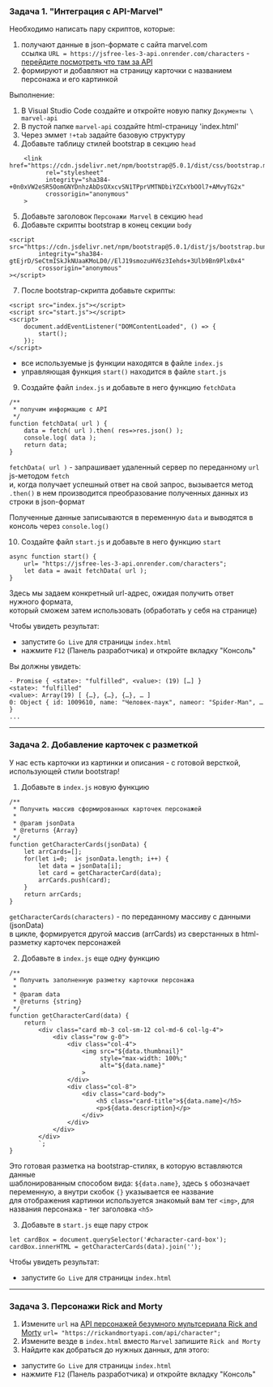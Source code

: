 ### Задача 1. "Интеграция с API-Marvel"

Необходимо написать пару скриптов, которые:
1. получают данные в json-формате с сайта marvel.com  
ссылка `URL = https://jsfree-les-3-api.onrender.com/characters` - [перейдите посмотреть что там за API](https://jsfree-les-3-api.onrender.com/characters)  
2. формируют и добавляют на страницу карточки с названием персонажа и его картинкой

Выполнение:
1. В Visual Studio Code создайте и откройте новую папку `Документы \ marvel-api`
2. В пустой папке `marvel-api` создайте html-страницу 'index.html'
3. Через эммет `!+tab` задайте базовую структуру
4. Добавьте тaблицу стилей bootstrap в секцию `head`
```
    <link href="https://cdn.jsdelivr.net/npm/bootstrap@5.0.1/dist/css/bootstrap.min.css"
          rel="stylesheet"
          integrity="sha384-+0n0xVW2eSR5OomGNYDnhzAbDsOXxcvSN1TPprVMTNDbiYZCxYbOOl7+AMvyTG2x"
          crossorigin="anonymous"
    >
```
5. Добавьте заголовок `Персонажи Marvel` в секцию `head`
6. Добавьте скрипты bootstrap в конец секции `body`
```
<script src="https://cdn.jsdelivr.net/npm/bootstrap@5.0.1/dist/js/bootstrap.bundle.min.js"
        integrity="sha384-gtEjrD/SeCtmISkJkNUaaKMoLD0//ElJ19smozuHV6z3Iehds+3Ulb9Bn9Plx0x4"
        crossorigin="anonymous"
></script>
```
7. После bootstrap-скрипта добавьте скрипты:
```
<script src="index.js"></script>
<script src="start.js"></script>
<script>
    document.addEventListener("DOMContentLoaded", () => {
        start();
    });
</script>
```
- все используемые js функции находятся в файле `index.js`  
- управляющая функция `start()` находится в файле `start.js`

9. Создайте файл `index.js` и добавьте в него функцию `fetchData`
```
/**
 * получим информацию с API
 */
function fetchData( url ) {
    data = fetch( url ).then( res=>res.json() );
    console.log( data );
    return data;
}
```
`fetchData( url )` - запрашивает удаленный сервер по переданному `url` js-методом `fetch`  
и, когда получает успешный ответ на свой запрос, вызывается метод `.then()`
в нем производится преобразование полученных данных из строки в json-формат

Полученные данные записываются в переменную `data` и выводятся в консоль через `console.log()`

10. Создайте файл `start.js` и добавьте в него функцию `start`
```
async function start() {   
    url= "https://jsfree-les-3-api.onrender.com/characters";
    let data = await fetchData( url );
}
```
Здесь мы задаем конкретный url-адрес, ожидая получить ответ нужного формата,  
который сможем затем использовать (обработать у себя на странице)  

Чтобы увидеть результат:
- запустите `Go Live` для страницы `index.html`  
- нажмите `F12` (Панель разработчика) и откройте вкладку "Консоль"
  
Вы должны увидеть:  
```
- Promise { <state>: "fulfilled", <value>: (19) […] }
​<state>: "fulfilled"
​<value>: Array(19) [ {…}, {…}, {…}, … ]
​​0: Object { id: 1009610, name: "Человек-паук", nameor: "Spider-Man", … }
...
```
<hr>

### Задача 2. Добавление карточек с разметкой

У нас есть карточки из картинки и описания - с готовой версткой, использующей стили bootstrap!

1. Добавьте в `index.js` новую функцию
```
/**
 * Получить массив сформированных карточек персонажей
 *
 * @param jsonData
 * @returns {Array}
 */
function getCharacterCards(jsonData) {
    let arrCards=[];
    for(let i=0;  i< jsonData.length; i++) {
        let data = jsonData[i];
        let card = getCharacterCard(data);
        arrCards.push(card);
    }
    return arrCards;
}
```
`getCharacterCards(characters)`  - по переданному массиву с данными (jsonData)   
в цикле, формируется другой массив (arrCards) из сверстанных в html-разметку карточек персонажей  

2. Добавьте в `index.js` еще одну функцию
```
/**
 * Получить заполненную разметку карточки персонажа
 *
 * @param data
 * @returns {string}
 */
function getCharacterCard(data) {
    return `
        <div class="card mb-3 col-sm-12 col-md-6 col-lg-4">
            <div class="row g-0">
                <div class="col-4">
                    <img src="${data.thumbnail}"
                         style="max-width: 100%;"
                         alt="${data.name}"
                    >
                </div>
                <div class="col-8">
                    <div class="card-body">
                        <h5 class="card-title">${data.name}</h5>
                        <p>${data.description}</p>
                    </div>
                </div>
            </div>
        </div>
        `;
}
```
Это готовая разметка на bootstrap-стилях, в которую вставляются данные  
шаблонированным способом вида: `${data.name}`, здесь `$` обозначает переменную, а внутри скобок `{}` указывается ее название  
для отображения картинки используется знакомый вам тег `<img>`, для названия персонажа - тег заголовка `<h5>`

3. Добавьте в `start.js` еще пару строк
```
let cardBox = document.querySelector('#character-card-box');
cardBox.innerHTML = getCharacterCards(data).join('');
```

Чтобы увидеть результат:
- запустите `Go Live` для страницы `index.html`  
<hr>

### Задача 3. Персонажи Rick and Morty

1. Измените `url` на [API персонажей безумного мультсериала Rick and Morty](https://rickandmortyapi.com/api/character)
`url= "https://rickandmortyapi.com/api/character";`
2. Измените везде в `index.html` вместо `Marvel` запишите `Rick and Morty`
3. Найдите как добраться до нужных данных, для этого: 
- запустите `Go Live` для страницы `index.html`  
- нажмите `F12` (Панель разработчика) и откройте вкладку "Консоль"  
  
